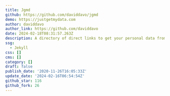```yaml
---
title: Jgmd
github: https://github.com/daviddavo/jgmd
demo: https://justgetmydata.com
author: daviddavo
author_link: https://github.com/daviddavo
date: 2024-02-18T08:31:57.263Z
description: A directory of direct links to get your personal data from web services.
ssg:
  - Jekyll
css: []
cms: []
category: []
draft: false
publish_date: '2020-11-26T16:05:33Z'
update_date: '2024-02-16T06:54:54Z'
github_star: 116
github_fork: 26
---
```

